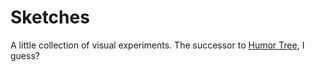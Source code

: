 # Sketches

A little collection of visual experiments. The successor to [Humor Tree][], I
guess?

[Humor Tree]: http://humortree.org/
